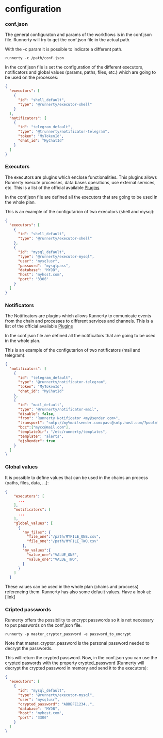 # configuration

### conf.json

The general configuraton and params of the workflows is in the conf.json file. Runnerty will try to get the conf.json file in the actual path.

With the -c param it is possible to indicate a different path. 

```
runnerty -c /path/conf.json
```

In the conf.json file is set the configuration of the different executors, notificators and global values (params, paths, files, etc.) which are going to be used on the processes: 

```json
{
  "executors": [
    {
      "id": "shell_default",
      "type": "@runnerty/executor-shell"
    }
  ],
  "notificators": [
    {
      "id": "telegram_default",
      "type": "@trunnerty/notificator-telegram",
      "token": "MyTokenId",
      "chat_id": "MyChatId"
    }
  ]
}
```

### Executors

The executors are plugins which enclose functionalities. This plugins allows Runnerty execute processes, data bases operations, use external services, etc. This is a list of the official available [Plugins]

In the conf.json file are defined all the executors that are going to be used in the whole plan.

This is an example of the configutarion of two executors (shell and mysql): 

```json
{
  "executors": [
    {
      "id": "shell_default",
      "type": "@runnerty/executor-shell"
    },
    {
      "id": "mysql_default",
      "type": "@runnerty/executor-mysql",
      "user": "mysqlusr",
      "password": "mysqlpass",
      "database": "MYDB",
      "host": "myhost.com",
      "port": "3306"
    }
  ]
}
```

### Notificators

The Notificators are plugins which allows Runnerty to comunicate events from the chain and processes to different services and channels. This is a list of the official available [Plugins]

In the conf.json file are defined all the notificators that are going to be used in the whole plan.

This is an example of the configutarion of two notificators (mail and telegram):

```json
{
  "notificators": [
    {
      "id": "telegram_default",
      "type": "@runnerty/notificator-telegram",
      "token": "MyTokenId",
      "chat_id": "MyChatId"
    },
    {
      "id": "mail_default",
      "type": "@runnerty/notificator-mail",
      "disable": false,
      "from": "Runnerty Notificator <my@sender.com>",
      "transport": "smtp://my%mailsender.com:pass@smtp.host.com/?pool=true",
      "bcc":["mycc@mail.com"],
      "templateDir": "/etc/runnerty/templates",
      "template": "alerts",
      "ejsRender": true
    }
  ]
}
```

### Global values

It is possible to define values that can be used in the chains an process (paths, files, data, …):

```json
{
    "executors": [
      ...
    ],
    "notificators": [
      ...
    ],
    "global_values": [
      {
        "my_files": {
          "file_one":"/path/MYFILE_ONE.csv",
          "file_one":"/path/MYFILE_TWO.csv"
      	},
        "my_values":{
          "value_one":"VALUE_ONE",
          "value_one":"VALUE_TWO",
        }
      }
    ]
  }
```

These values can be used in the whole plan (chains and proccess) referencing them. Runnerty has also some default values. Have a look at: [link]


### Cripted passwords
Runnerty offers the possibility to encrypt passwords so it is not necessary to put passwords on the conf.json file.

```
runnerty -p master_cryptor_password -e password_to_encrypt
```

Note that master_cryptor_password is the personal password needed to decrypt the passwords.

This will return the crypted password. Now, in the conf.json you can use the crypted paswords with the property crypted_password (Runnerty will decrypt the crypted password in memory and send it to the executors):

```json
{
  "executors": [
    {
      "id": "mysql_default",
      "type": "@runnerty/executor-mysql",
      "user": "mysqlusr",
      "crypted_password": "ABDEFE1234..",
      "database": "MYDB",
      "host": "myhost.com",
      "port": "3306"
    }
  ]
}
```


[Plugins]: https://github.com/Coderty/runnerty/blob/master/docs/plugins.md
